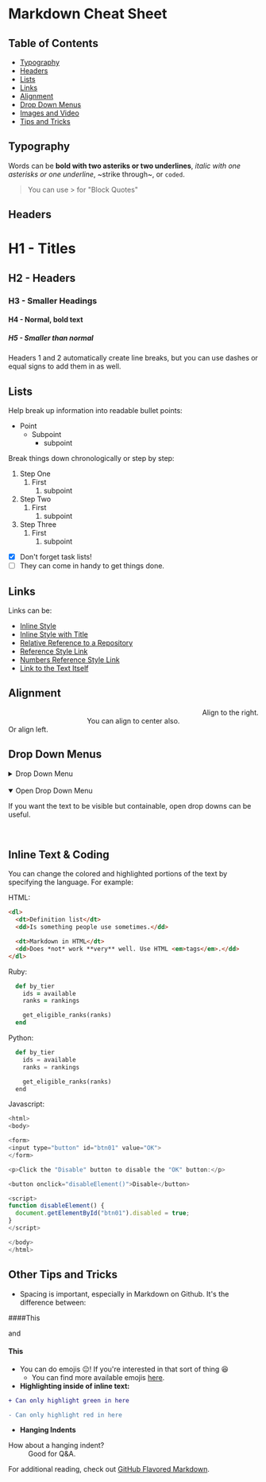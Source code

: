 # Markdown Cheat Sheet

## Table of Contents
- [Typography](#typography)
- [Headers](#headers) 
- [Lists](#lists)
- [Links](#links)
- [Alignment](#alignment)
- [Drop Down Menus](#drop-down-menus)
- [Images and Video](#images-and-video)
- [Tips and Tricks](#other-tips-and-tricks)

## Typography
Words can be **bold with two asteriks or two underlines**, *italic with one asterisks or one underline*, ~strike through~, or `coded`. 

> You can use > for "Block Quotes"

## Headers
# H1 - Titles
## H2 - Headers
### H3 - Smaller Headings
#### H4 - Normal, bold text
##### H5 - Smaller than normal
Headers 1 and 2 automatically create line breaks, but you can use dashes or equal signs to add them in as well. 

## Lists
Help break up information into readable bullet points:
- Point
  - Subpoint
    - subpoint

Break things down chronologically or step by step: 
1. Step One
    1. First
        1. subpoint
2. Step Two
    1. First
        1. subpoint
3. Step Three
    1. First
        1. subpoint
- [x] Don't forget task lists! 
- [ ] They can come in handy to get things done. 

## Links
Links can be:
- [Inline Style](https://github.com/newshipt/TechHub) 
- [Inline Style with Title](https://github.com/newshipt/TechHub "TechHub")
- [Relative Reference to a Repository](../tree/master/culture) 
- [Reference Style Link][this is a reference]
- [Numbers Reference Style Link][1]
- [Link to the Text Itself]

[this is a reference]: https://github.com/newshipt/TechHub
[1]: https://github.com/newshipt/TechHub
[Link to the text itself]: https://github.com/newshipt/TechHub

## Alignment

<div align="right">Align to the right.</div>
<div align="center">You can align to center also.</div>
<div align="left">Or align left.</div>

## Drop Down Menus
<details> <summary>Drop Down Menu</summary>

You can hide text this way or create a menu to other links and links within the document itself.
</details>
</br>
<details open> <summary>Open Drop Down Menu</summary>

If you want the text to be visible but containable, open drop downs can be useful. 
</details>
</br>

## Inline Text & Coding
You can change the colored and highlighted portions of the text by specifying the language. For example:

HTML:
```html 
<dl>
  <dt>Definition list</dt>
  <dd>Is something people use sometimes.</dd>

  <dt>Markdown in HTML</dt>
  <dd>Does *not* work **very** well. Use HTML <em>tags</em>.</dd>
</dl> 
```
Ruby:
```ruby
  def by_tier
    ids = available
    ranks = rankings

    get_eligible_ranks(ranks)
  end
```
Python:
```python
  def by_tier
    ids = available
    ranks = rankings

    get_eligible_ranks(ranks)
  end
```
Javascript:
```javascript
<html>
<body>

<form>
<input type="button" id="btn01" value="OK">
</form>

<p>Click the "Disable" button to disable the "OK" button:</p>

<button onclick="disableElement()">Disable</button>

<script>
function disableElement() {
  document.getElementById("btn01").disabled = true;
}
</script>

</body>
</html>
```

## Other Tips and Tricks

- Spacing is important, especially in Markdown on Github. It's the difference between:

####This 

and
#### This
- You can do emojis :neutral_face:! If you're interested in that sort of thing :laughing:
  - You can find more available emojis [here](https://gist.github.com/rxaviers/7360908 "Complete List of GitHub Emojis"). 
- **Highlighting inside of inline text:** 
```diff
+ Can only highlight green in here

- Can only highlight red in here
``` 
- **Hanging Indents**
<dl>
  <dt>How about a hanging indent?</dt>
  <dd>Good for Q&A.</dd>
</dl>

For additional reading, check out [GitHub Flavored Markdown](https://help.github.com/categories/writing-on-github/). 
